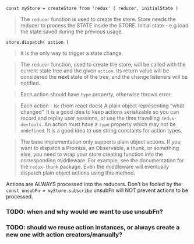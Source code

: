 
`const myStore = createStore from 'redux' ( reducer, initialState )`

> The `reducer` function is used to create the store.
Store needs the reducer to process the STATE inside the STORE.
Initial state - e.g load the state saved during the previous usage.

```store.dispatch( action )```
> It is the only way to trigger a state change.

> The `reducer` function, used to create the store, will be called with the
current state tree and the given `action`. Its return value will be
considered the **next** state of the tree, and the change listeners will
be notified.

> Each action should have `type` property, otherwise throws error.

> Each action - is: (from react docs)
 A plain object representing “what changed”. It is a good
  idea to keep actions serializable so you can record and replay user
  sessions, or use the time travelling `redux-devtools`. An action must
  have a `type` property which may not be `undefined`. It is a good idea
  to use string constants for action types.

> The base implementation only supports plain object actions. If you want
to dispatch a Promise, an Observable, a thunk, or something else, you
need to wrap your store creating function into the corresponding
middleware. For example, see the documentation for the `redux-thunk`
package. Even the middleware will eventually dispatch plain object
actions using this method.

Actions are ALWAYS processed into the reducers.
Don't be fooled by the:
    ```const unsubFn = myStore.subscribe```
unsubFn will NOT prevent actions to be processed.

### TODO: when and why would we want to use unsubFn?

### TODO: should we reuse action instances, or always create a new one with action creators/manually?



